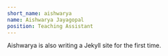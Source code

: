 ```yaml
---
short_name: aishwarya
name: Aishwarya Jayagopal
position: Teaching Assistant
---
```

Aishwarya is also writing a Jekyll site for the first time.